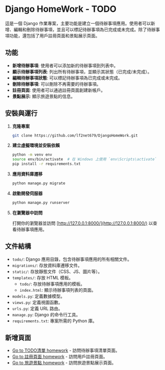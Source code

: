 # Django HomeWork - TODO

這是一個 Django 作業專案，主要功能是建立一個待辦事項應用。使用者可以新增、編輯和刪除待辦事項，並且可以標記待辦事項為已完成或未完成。除了待辦事項功能，還包括了用戶註冊頁面和景點展示頁面。

## 功能

- **新增待辦事項**: 使用者可以添加新的待辦事項到列表中。
- **顯示待辦事項列表**: 列出所有待辦事項，並顯示其狀態（已完成/未完成）。
- **編輯待辦事項狀態**: 可以標記待辦事項為已完成或未完成。
- **刪除待辦事項**: 可以刪除不再需要的待辦事項。
- **註冊頁面**: 使用者可以通過註冊頁面創建新帳戶。
- **景點展示**: 顯示旅遊景點的信息。

## 安裝與運行

1. **克隆專案**

    ```bash
    git clone https://github.com/lf2net679/DjangoHomeWork.git
    ```

2. **建立虛擬環境並安裝依賴**

    ```bash
    python -m venv env
    source env/bin/activate  # 在 Windows 上使用 `env\Scripts\activate`
    pip install -r requirements.txt
    ```

3. **應用資料庫遷移**

    ```bash
    python manage.py migrate
    ```

4. **啟動開發伺服器**

    ```bash
    python manage.py runserver
    ```

5. **在瀏覽器中訪問**

    打開你的瀏覽器並訪問 [http://127.0.0.1:8000/](http://127.0.0.1:8000/) 以查看待辦事項應用。

## 文件結構

- `todo/`: Django 應用目錄，包含待辦事項應用的所有相關文件。
- `migrations/`: 存放資料庫遷移文件。
- `static/`: 存放靜態文件（CSS、JS、圖片等）。
- `templates/`: 存放 HTML 模板。
  - `todo/`: 存放待辦事項應用的模板。
  - `index.html`: 顯示待辦事項列表的頁面。
- `models.py`: 定義數據模型。
- `views.py`: 定義視圖函數。
- `urls.py`: 定義 URL 路由。
- `manage.py`: Django 的命令行工具。
- `requirements.txt`: 專案所需的 Python 庫。

## 新增頁面

- [Go to TODO清單 homework](http://127.0.0.1:8000/todo/) - 訪問待辦事項清單頁面。
- [Go to 註冊頁面 homework](http://127.0.0.1:8000/register/) - 訪問用戶註冊頁面。
- [Go to 旅遊景點 homework](http://127.0.0.1:8000/travel/) - 訪問旅遊景點展示頁面。
